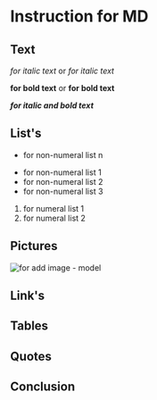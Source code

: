 # Instruction for MD

## Text

*for italic text* or _for italic text_

**for bold text** or __for bold text__

*__for italic and bold text__*

## List's

+ for non-numeral list n
* for non-numeral list 1
* for non-numeral list 2
* for non-numeral list 3

1. for numeral list 1
2. for numeral list 2

## Pictures

![for add image - model](/gb_study_project/pic_1.jpg)

## Link's

## Tables

## Quotes

## Conclusion